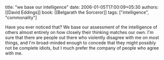 
title: "we base our intelligence"
date: 2006-01-05T17:00:09+05:30
authors: [[David Eddings]]
book: [[Belgarath the Sorceror]]
tags: ["intelligence", "commonality"]

Have you ever noticed that? We base our assessment of the intelligence of others almost entirely on how closely their thinking matches our own. I'm sure that there are people out there who violently disagree with me on most things, and I'm broad-minded enough to concede that they might possibly not be complete idiots, but I much prefer the company of people who agree with me.
